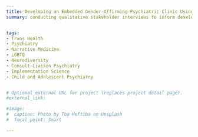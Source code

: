 ```yaml
---
title: Developing an Embedded Gender-Affirming Psychiatric Clinic Using Implementation Science Methods 
summary: conducting qualitative stakeholder interviews to inform development of pilot project comparing gender-affirming psychiatric clinic embedded within an outpatient primary care clinic to primary care management alone; Principal Investigator of $7k Educating Physician Scientists in Psychiatry (EPSP) Pilot Grant from Penn Psychiatry to fund study


tags:
- Trans Health
- Psychiatry
- Narrative Medicine
- LGBTQ
- Neurodiversity
- Consult-Liaison Psychiatry
- Implementation Science
- Child and Adolescent Psychiatry


# Optional external URL for project (replaces project detail page).
#external_link: 

#image:
#  caption: Photo by Toa Heftiba on Unsplash
#  focal_point: Smart

---
```

